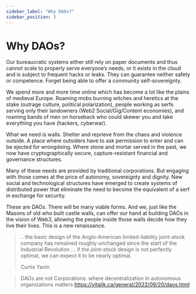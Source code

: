 ```yaml
---
sidebar_label: "Why DAOs?"
sidebar_position: 3
---
```


# Why DAOs?

Our bureaucratic systems either still rely on paper documents and thus cannot scale to properly serve everyone’s needs, or it exists in the cloud and is subject to frequent hacks or leaks. They can guarantee neither safety or competence. Forget being able to offer a community self-sovereignty.

We spend more and more time online which has become a lot like the plains of medieval Europe. Roaming mobs burning witches and heretics at the stake (outrage culture, political polarization), people working as serfs serving only their landowners (Web2 Social/Gig/Content economies), and roaming bands of men on horseback who could skewer you and take everything you have (hackers, cyberwar).

What we need is walls. Shelter and reprieve from the chaos and violence outside. A place where outsiders have to ask permission to enter and can be ejected for wrongdoing. Where stone and mortar served in the past, we now have cryptographically secure, capture-resistant financial and governance structures.

Many of these needs are provided by traditional corporations. But engaging with those comes at the price of autonomy, sovereignty and dignity. New social and technological structures have emerged to create systems of distributed power that eliminate the need to become the equivalent of a serf in exchange for security.

These are DAOs. There will be many viable forms. And we, just like the Masons of old who built castle walls, can offer our hand at building DAOs in the vision of Web3, allowing the people inside those walls decide how they live their lives. This is a new renaissance.

> .. the basic design of the Anglo-American limited-liability joint-stock company has remained roughly unchanged since the start of the Industrial Revolution ... if the joint-stock design is not perfectly optimal, we can expect it to be nearly optimal.
>
> Curtis Yavin

> DAOs are not Corporations: where decentralization in autonomous organizations matters
> https://vitalik.ca/general/2022/09/20/daos.html
